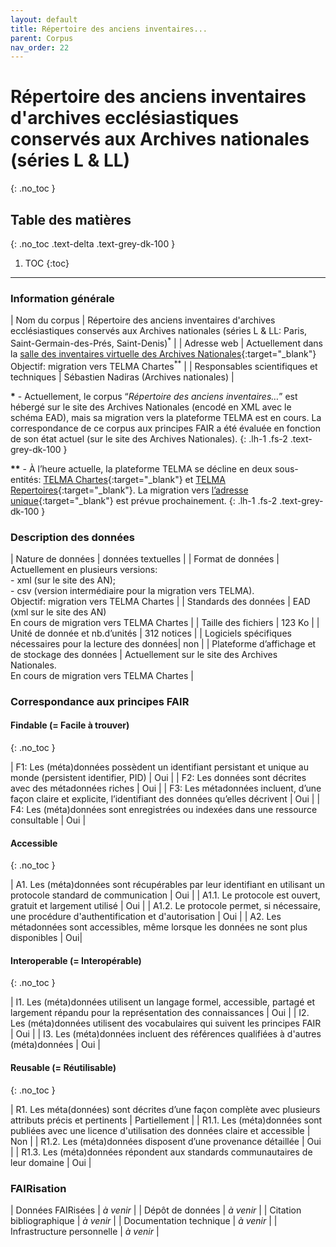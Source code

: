 ```yaml
---
layout: default
title: Répertoire des anciens inventaires...
parent: Corpus
nav_order: 22
---
```


# Répertoire des anciens inventaires d'archives ecclésiastiques conservés aux Archives nationales (séries L & LL)
{: .no_toc }

## Table des matières
{: .no_toc .text-delta .text-grey-dk-100 }

1. TOC
{:toc}

---

### Information générale

| <span class="corpus-table-header-left">Nom du corpus</span>                           | Répertoire des anciens inventaires d'archives ecclésiastiques conservés aux Archives nationales (séries L & LL: Paris, Saint-Germain-des-Prés, Saint-Denis)<sup>\*</sup> |
| <span class="corpus-table-header-left">Adresse web</span>                             | Actuellement dans la [salle des inventaires virtuelle des Archives Nationales](https://www.siv.archives-nationales.culture.gouv.fr/siv/rechercheconsultation/consultation/ir/consultationIR.action?formCaller=GENERALISTE&irId=FRAN_IR_058159){:target="_blank"} <br/> Objectif: migration vers TELMA Chartes<sup>\*\*</sup> |
| <span class="corpus-table-header-left">Responsables scientifiques et techniques</span> | Sébastien Nadiras (Archives nationales) |

__\*__ - Actuellement, le corpus “_Répertoire des anciens inventaires…_” est hébergé sur le site des Archives Nationales (encodé en XML avec le schéma EAD), mais sa migration vers la plateforme TELMA est en cours. La correspondance de ce corpus aux principes FAIR a été évaluée en fonction de son état actuel (sur le site des Archives Nationales). 
{: .lh-1 .fs-2 .text-grey-dk-100 }

__\*\*__ - À l’heure actuelle, la plateforme TELMA se décline en deux sous-entités: [TELMA Chartes](http://telma-chartes.irht.cnrs.fr/){:target="_blank"} et [TELMA Repertoires](https://telma-repertoires.irht.cnrs.fr){:target="_blank"}. La migration vers [l’adresse unique](http://telma.irht.cnrs.fr){:target="_blank"} est prévue prochainement.
{: .lh-1 .fs-2 .text-grey-dk-100 }

### Description des données

| <span class="corpus-table-header-left">Nature de données</span>                                            | données textuelles |
| <span class="corpus-table-header-left">Format de données</span>                                            | Actuellement en plusieurs versions: <br/>  - xml (sur le site des AN); <br/>  - csv (version intermédiaire pour la migration vers TELMA). <br/> Objectif: migration vers TELMA Chartes |
| <span class="corpus-table-header-left">Standards des données</span>                                        | EAD (xml sur le site des AN) <br/> En cours de migration vers TELMA Chartes |
| <span class="corpus-table-header-left">Taille des fichiers</span>                                          | 123 Ko |
| <span class="corpus-table-header-left">Unité de donnée et nb.d’unités</span>                               | 312 notices |
| <span class="corpus-table-header-left">Logiciels spécifiques nécessaires pour la lecture des données</span>| non |
| <span class="corpus-table-header-left">Plateforme d’affichage et de stockage des données</span>            | Actuellement sur le site des Archives Nationales. <br/> En cours de migration vers TELMA Chartes |

### Correspondance aux principes FAIR

#### Findable (= Facile à trouver)
{: .no_toc }

| F1: Les (méta)données possèdent un identifiant persistant et unique au monde (persistent identifier, PID)	  | <span class="overview-table-yes">Oui</span> |
| F2: Les données sont décrites avec des métadonnées riches													  | <span class="overview-table-yes">Oui</span> |
| F3: Les métadonnées incluent, d’une façon claire et explicite, l’identifiant des données qu’elles décrivent | <span class="overview-table-yes">Oui</span> |
| F4: Les (méta)données sont enregistrées ou indexées dans une ressource consultable						  | <span class="overview-table-yes">Oui</span> |

#### Accessible
{: .no_toc }

| A1. Les (méta)données sont récupérables par leur identifiant en utilisant un protocole standard de communication | <span class="overview-table-yes">Oui</span> |
| A1.1. Le protocole est ouvert, gratuit et largement utilisé													   | <span class="overview-table-yes">Oui</span> |
| A1.2. Le protocole permet, si nécessaire, une procédure d'authentification et d'autorisation					   | <span class="overview-table-yes">Oui</span> |
| A2. Les métadonnées sont accessibles, même lorsque les données ne sont plus disponibles						   | <span class="overview-table-yes">Oui</span>|

#### Interoperable (= Interopérable)
{: .no_toc }

| I1. Les (méta)données utilisent un langage formel, accessible, partagé et largement répandu pour la représentation des connaissances | <span class="overview-table-yes">Oui</span> |
| I2. Les (méta)données utilisent des vocabulaires qui suivent les principes FAIR 													   | <span class="overview-table-yes">Oui</span> |
| I3. Les (méta)données incluent des références qualifiées à d'autres (méta)données 												   | <span class="overview-table-yes">Oui</span> |

#### Reusable (= Réutilisable)
{: .no_toc }

| R1. Les méta(données) sont décrites d’une façon complète avec plusieurs attributs précis et pertinents	| <span class="overview-table-partially">Partiellement</span> |
| R1.1. Les (méta)données sont publiées avec une licence d'utilisation des données claire et accessible 	| <span class="overview-table-no">Non</span> |
| R1.2. Les (méta)données disposent d’une provenance détaillée												| <span class="overview-table-yes">Oui</span> |
| R1.3. Les (méta)données répondent aux standards communautaires de leur domaine							| <span class="overview-table-yes">Oui</span> |

### FAIRisation

| <span class="corpus-table-header-left">Données FAIRisées</span>        	 | _à venir_ |
| <span class="corpus-table-header-left">Dépôt de données</span>          	 | _à venir_ |
| <span class="corpus-table-header-left">Citation bibliographique</span>   	 | _à venir_ |
| <span class="corpus-table-header-left">Documentation technique</span>   	 | _à venir_ |
| <span class="corpus-table-header-left">Infrastructure personnelle</span>   | _à venir_ |
